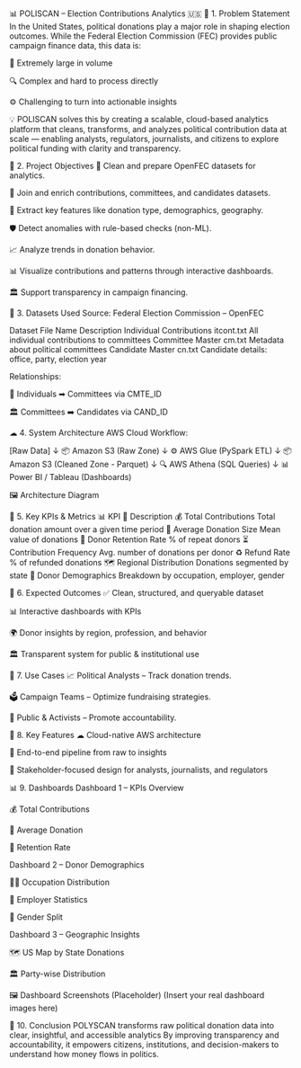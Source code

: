 📊 POLISCAN – Election Contributions Analytics 🇺🇸
📝 1. Problem Statement
In the United States, political donations play a major role in shaping election outcomes.
While the Federal Election Commission (FEC) provides public campaign finance data, this data is:

📂 Extremely large in volume

🔍 Complex and hard to process directly

⚙️ Challenging to turn into actionable insights

💡 POLISCAN solves this by creating a scalable, cloud-based analytics platform that cleans, transforms, and analyzes political contribution data at scale — enabling analysts, regulators, journalists, and citizens to explore political funding with clarity and transparency.

🎯 2. Project Objectives
🧹 Clean and prepare OpenFEC datasets for analytics.

🔗 Join and enrich contributions, committees, and candidates datasets.

📌 Extract key features like donation type, demographics, geography.

🛡 Detect anomalies with rule-based checks (non-ML).

📈 Analyze trends in donation behavior.

📊 Visualize contributions and patterns through interactive dashboards.

🏛 Support transparency in campaign financing.

📂 3. Datasets Used
Source: Federal Election Commission – OpenFEC

Dataset	File Name	Description
Individual Contributions	itcont.txt	All individual contributions to committees
Committee Master	cm.txt	Metadata about political committees
Candidate Master	cn.txt	Candidate details: office, party, election year

Relationships:

👤 Individuals ➡ Committees via CMTE_ID

🏛 Committees ➡ Candidates via CAND_ID

☁ 4. System Architecture
AWS Cloud Workflow:


[Raw Data]
    ↓
📦 Amazon S3 (Raw Zone)
    ↓
⚙️ AWS Glue (PySpark ETL)
    ↓
📦 Amazon S3 (Cleaned Zone - Parquet)
    ↓
🔍 AWS Athena (SQL Queries)
    ↓
📊 Power BI / Tableau (Dashboards)


🖼 Architecture Diagram 

📌 5. Key KPIs & Metrics
📊 KPI	📝 Description
💰 Total Contributions	Total donation amount over a given time period
📏 Average Donation Size	Mean value of donations
🔄 Donor Retention Rate	% of repeat donors
⏳ Contribution Frequency	Avg. number of donations per donor
♻️ Refund Rate	% of refunded donations
🗺 Regional Distribution	Donations segmented by state
👥 Donor Demographics	Breakdown by occupation, employer, gender

🎯 6. Expected Outcomes
✅ Clean, structured, and queryable dataset

📊 Interactive dashboards with KPIs

🌍 Donor insights by region, profession, and behavior

🏛 Transparent system for public & institutional use

💼 7. Use Cases
📈 Political Analysts – Track donation trends.

🗳 Campaign Teams – Optimize fundraising strategies.

👥 Public & Activists – Promote accountability.

🚀 8. Key Features
☁ Cloud-native AWS architecture

🔄 End-to-end pipeline from raw to insights

📰 Stakeholder-focused design for analysts, journalists, and regulators

📊 9. Dashboards
Dashboard 1 – KPIs Overview

💰 Total Contributions

📏 Average Donation

🔄 Retention Rate

Dashboard 2 – Donor Demographics

👩‍💼 Occupation Distribution

🏢 Employer Statistics

🚻 Gender Split

Dashboard 3 – Geographic Insights

🗺 US Map by State Donations

🏛 Party-wise Distribution

🖼 Dashboard Screenshots (Placeholder)
(Insert your real dashboard images here)

🏁 10. Conclusion
POLYSCAN transforms raw political donation data into clear, insightful, and accessible analytics By improving transparency and accountability, it empowers citizens, institutions, and decision-makers to understand how money flows in politics.
